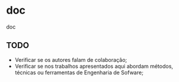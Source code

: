 # doc

doc

## TODO

- Verificar se os autores falam de colaboração;
- Verificar se nos trabalhos apresentados aqui abordam métodos, técnicas ou ferramentas de Engenharia de Sofware;
